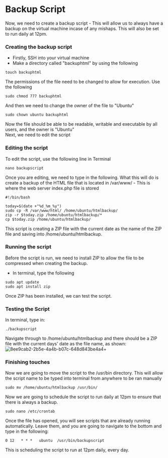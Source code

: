 # Backup Script
Now, we need to create a backup script - This will allow us to always have a backup on the virtual machine incase of any mishaps. This will also be set to run daily at 12pm.  

### Creating the backup script
* Firstly, SSH into your virtual machine
* Make a directory called "backuphtml" by using the following
```
touch backuphtml
```
The permissions of the file need to be changed to allow for execution. Use the following
```
sudo chmod 777 backuphtml
```
And then we need to change the owner of the file to "Ubuntu"
```
sudo chown ubuntu backuphtml
```
Now the file should be able to be readable, writable and executable by all users, and the owner is "Ubuntu"  
Next, we need to edit the script

### Editing the script
To edit the script, use the following line in Terminal
```
nano backupscript
```
Once you are editing, we need to type in the following. What this will do is create a backup of the HTML file that is located in /var/www/ - This is where the web server index.php file is stored
```
#!/bin/bash
 
today=$(date +"%d_%m_%y")
sudo cp -R /var/www/html/ /home/ubuntu/htmlbackup/
zip -r $today.zip /home/ubuntu/htmlbackup/*
cp $today.zip /home/ubuntu/htmlbackup/
```

This script is creating a ZIP file with the current date as the name of the ZIP file and saving into /home/ubuntu/htmlbackup.  

### Running the script
Before the script is run, we need to install ZIP to allow the file to be compressed when creating the backup.  
* In terminal, type the following
```
sudo apt update
sudo apt install zip
```  
Once ZIP has been installed, we can test the script. 

### Testing the Script
In terminal, type in:
```
./backupscript
```
Navigate through to /home/ubuntu/htmlbackup and there should be a ZIP file with the current days' date as the file name, as shown:  
![8ee9cab2-2b5e-4a4b-b07c-648d843be4a4](https://github.com/user-attachments/assets/edace753-7127-42e6-a72f-3e4e5fa28c68)+

### Finishing touches

Now we are going to move the script to the /usr/bin directory. This will allow the script name to be typed into terminal from anywhere to be ran manually
```
sudo mv /home/ubuntu/htmlbackup /usr/bin/
```
Now we are going to schedule the script to run daily at 12pm to ensure that there is always a backup.

```
sudo nano /etc/crontab
```

Once the file has opened, you will see scripts that are already running automatically. Leave them, and you are going to navigate to the bottom and type in the following:
```
0 12   * * *   ubuntu  /usr/bin/backupscript
```
This is scheduling the script to run at 12pm daily, every day.



